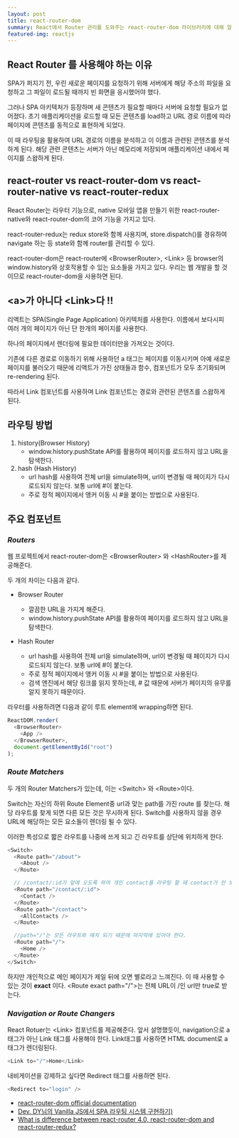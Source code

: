 ```yaml
---
layout: post
title: react-router-dom
summary: React에서 Router 관리를 도와주는 react-router-dom 라이브러리에 대해 알아봅니다.
featured-img: reactjs
---
```


## React Router 를 사용해야 하는 이유
SPA가 퍼지기 전, 우린 새로운 페이지를 요청하기 위해 서버에게 해당 주소의 파일을 요청하고 그 파일이 로드될 때까지 빈 화면을 응시했어야 했다.

그러나 SPA 아키텍처가 등장하며 새 콘텐츠가 필요할 때마다 서버에 요청할 필요가 없어졌다. 초기 애플리케이션을 로드할 때 모든 콘텐츠를 load하고 URL 경로 이름에 따라 페이지에 콘텐츠를 동적으로 표현하게 되었다.

이 때 라우팅을 활용하여 URL 경로의 이름을 분석하고 이 이름과 관련된 콘텐츠를 분석하게 된다. 해당 관련 콘텐츠는 서버가 아닌 메모리에 저장되며 애플리케이션 내에서 페이지를 스왑하게 된다.

## react-router vs react-router-dom vs react-router-native vs react-router-redux
React Router는 라우터 기능으로, native 모바일 앱을 만들기 위한 react-router-native와 react-router-dom의 코어 기능을 가지고 있다.

react-router-redux는 redux store와 함께 사용지며, store.dispatch()를 경유하여 navigate 하는 등 state와 함께 router를 관리할 수 있다.

react-router-dom은 react-router에 &lt;BrowserRouter>, &lt;Link> 등 browser의 window.history와 상호작용할 수 있는 요소들을 가지고 있다. 우리는 웹 개발을 할 것이므로 react-router-dom을 사용하면 된다.


## &lt;a>가 아니다 &lt;Link>다 !!
리액트는 SPA(Single Page Application) 아키텍처를 사용한다. 이름에서 보다시피 여러 개의 페이지가 아닌 단 한개의 페이지를 사용한다.

하나의 페이지에서 렌더링에 필요한 데이터만을 가져오는 것이다. 

기존에 다른 경로로 이동하기 위해 사용하던 a 태그는 페이지를 이동시키며 아예 새로운 페이지를 불러오기 때문에 리액트가 가진 상태들과 함수, 컴포넌트가 모두 초기화되며 re-rendering 된다.

따라서 Link 컴포넌트를 사용하며 Link 컴포넌트는 경로와 관련된 콘텐츠를 스왑하게 된다.

## 라우팅 방법
1. history(Browser History)
   - window.history.pushState API를 활용하여 페이지를 로드하지 않고 URL을 탐색한다.
2. hash (Hash History)
   - url hash를 사용하여 전체 url을 simulate하며, url이 변경될 때 페이지가 다시 로드되지 않는다. 보통 url에 #이 붙는다.
   - 주로 정적 페이지에서 앵커 이동 시 #을 붙이는 방법으로 사용된다.

## 주요 컴포넌트

### ***Routers***
웹 프로젝트에서 react-router-dom은 &lt;BrowserRouter> 와 &lt;HashRouter>를 제공해준다.

두 개의 차이는 다음과 같다.
* Browser Router
  * 깔끔한 URL을 가지게 해준다.
  * window.history.pushState API를 활용하여 페이지를 로드하지 않고 URL을 탐색한다.

* Hash Router
  * url hash를 사용하여 전체 url을 simulate하며, url이 변경될 때 페이지가 다시 로드되지 않는다. 보통 url에 #이 붙는다. 
  * 주로 정적 페이지에서 앵커 이동 시 #을 붙이는 방법으로 사용된다.
  * 검색 엔진에서 해당 링크를 읽지 못하는데, # 값 때문에 서버가 페이지의 유무를 알지 못하기 때문이다.

라우터를 사용하려면 다음과 같이 루트 element에 wrapping하면 된다.
```js
ReactDOM.render(
  <BrowserRouter>
    <App />
  </BrowserRouter>,
  document.getElementById("root")
);
```

### ***Route Matchers***
두 개의 Router Matchers가 있는데, 이는 &lt;Switch> 와 &lt;Route>이다.

Switch는 자신의 하위 Route Element중 url과 맞는 path를 가진 route 를 찾는다.
해당 라우트를 찾게 되면 다른 모든 것은 무시하게 된다. Switch를 사용하지 않을 경우 URL에 해당하는 모든 요소들이 렌더링 될 수 있다.

이러한 특성으로 짧은 라우트를 나중에 쓰게 되고 긴 라우트를 상단에 위치하게 한다.

```js
<Switch>
  <Route path="/about">
    <About />
  </Route>

  // /contact/:id가 앞에 오도록 하여 개인 contact를 라우팅 할 때 contact가 안 보여지게 한다.
  <Route path="/contact/:id">
    <Contact />
  </Route>
  <Route path="/contact">
    <AllContacts />
  </Route>

  //path="/"는 모든 라우트와 매치 되기 때문에 마지막에 있어야 한다.
  <Route path="/">
    <Home />
  </Route>
</Switch>
```
하지만 개인적으로 메인 페이지가 제일 뒤에 오면 별로라고 느껴진다.
이 때 사용할 수 있는 것이 **exact** 이다. &lt;Route exact path="/">는 전체 URL이 /인 url만 true로 받는다.

### ***Navigation or Route Changers***
React Rotuer는 &lt;Link> 컴포넌트를 제공해준다. 앞서 설명했듯이, navigation으로 a태그가 아닌 Link 태그를 사용해야 한다. Link태그를 사용하면 HTML document로 a 태그가 렌더링된다.

```js
<Link to="/">Home</Link>
```

내비게이션을 강제하고 싶다면 Redirect 태그를 사용하면 된다.
```js
<Redirect to="login" />
```



- [react-router-dom official documentation](https://reactrouter.com/web/guides/quick-start)
- [Dev. DY님의 Vanilla JS에서 SPA 라우팅 시스템 구현하기)](https://kdydesign.github.io/2020/10/06/spa-route-tutorial/)
- [What is difference between react-router 4.0, react-router-dom and react-router-redux?](https://stackoverflow.com/questions/43185222/what-is-difference-between-react-router-4-0-react-router-dom-and-react-router-r/50003311#:~:text=No%20need%20to%20use%20react,uses%20react%2Drouter%20at%20core.&text=Extra%20Benefit%20of%20react%2Drouter,in%20sync%20with%20application%20state.)
